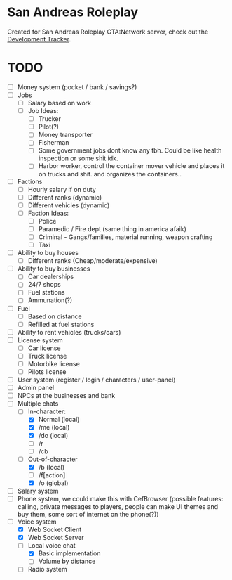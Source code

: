 # San Andreas Roleplay
Created for San Andreas Roleplay GTA:Network server, check out the [Development Tracker](https://trello.com/b/GH66frYL/development).

# TODO
- [ ] Money system (pocket / bank / savings?)
- [ ] Jobs
	- [ ] Salary based on work
	- [ ] Job Ideas:
		- [ ] Trucker
		- [ ] Pilot(?)
		- [ ] Money transporter
		- [ ] Fisherman
		- [ ] Some government jobs dont know any tbh. Could be like health inspection or some shit idk.
		- [ ] Harbor worker, control the container mover vehicle and places it on trucks and shit. and organizes the containers..
- [ ] Factions
	- [ ] Hourly salary if on duty
	- [ ] Different ranks (dynamic)
	- [ ] Different vehicles (dynamic)
	- [ ] Faction Ideas:
		- [ ] Police
		- [ ] Paramedic / Fire dept (same thing in america afaik)
		- [ ] Criminal - Gangs/families, material running, weapon crafting
		- [ ] Taxi
- [ ] Ability to buy houses
	- [ ] Different ranks (Cheap/moderate/expensive)
- [ ] Ability to buy businesses
	- [ ] Car dealerships
	- [ ] 24/7 shops
	- [ ] Fuel stations
	- [ ] Ammunation(?)
- [ ] Fuel
	- [ ] Based on distance
	- [ ] Refilled at fuel stations
- [ ] Ability to rent vehicles (trucks/cars)
- [ ] License system
	- [ ] Car license
	- [ ] Truck license
	- [ ] Motorbike license
	- [ ] Pilots license
- [ ] User system (register / login / characters / user-panel)
- [ ] Admin panel
- [ ] NPCs at the businesses and bank
- [ ] Multiple chats
	- [ ] In-character:
		- [x] Normal (local)
		- [x] /me (local)
		- [x] /do (local)
		- [ ] /r
		- [ ] /cb 
	- [ ] Out-of-character
		- [x] /b (local)
		- [ ] /f[action]
		- [x] /o (global)
- [ ] Salary system
- [ ] Phone system, we could make this with CefBrowser (possible features: calling, private messages to players, people can make UI themes and buy them, some sort of internet on the phone(?))
- [ ] Voice system
	- [x] Web Socket Client
	- [x] Web Socket Server
	- [ ] Local voice chat
		- [x] Basic implementation 
		- [ ] Volume by distance
	- [ ] Radio system